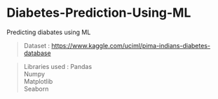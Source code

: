 # Diabetes-Prediction-Using-ML

Predicting diabates using ML

>Dataset : https://www.kaggle.com/uciml/pima-indians-diabetes-database

>Libraries used :
Pandas <br>
Numpy <br>
Matplotlib <br>
Seaborn <br>
